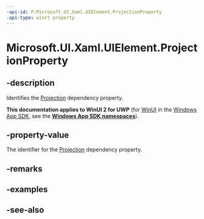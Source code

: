 ```yaml
---
-api-id: P:Microsoft.UI.Xaml.UIElement.ProjectionProperty
-api-type: winrt property
---
```


<!-- Property syntax
public Windows.UI.Xaml.DependencyProperty ProjectionProperty { get; }
-->

# Microsoft.UI.Xaml.UIElement.ProjectionProperty

## -description
Identifies the [Projection](uielement_projection.md) dependency property.

**This documentation applies to WinUI 2 for UWP** (for [WinUI](/windows/apps/winui/winui3/) in the [Windows App SDK](/windows/apps/windows-app-sdk/), see the **[Windows App SDK namespaces](/windows/windows-app-sdk/api/winrt/)**).

## -property-value
The identifier for the [Projection](uielement_projection.md) dependency property.

## -remarks

## -examples

## -see-also
